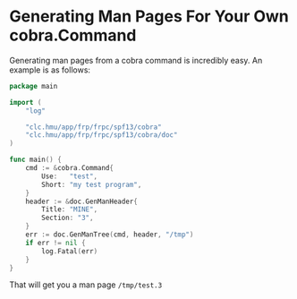 # Generating Man Pages For Your Own cobra.Command

Generating man pages from a cobra command is incredibly easy. An example is as follows:

```go
package main

import (
	"log"

	"clc.hmu/app/frp/frpc/spf13/cobra"
	"clc.hmu/app/frp/frpc/spf13/cobra/doc"
)

func main() {
	cmd := &cobra.Command{
		Use:   "test",
		Short: "my test program",
	}
	header := &doc.GenManHeader{
		Title: "MINE",
		Section: "3",
	}
	err := doc.GenManTree(cmd, header, "/tmp")
	if err != nil {
		log.Fatal(err)
	}
}
```

That will get you a man page `/tmp/test.3`
